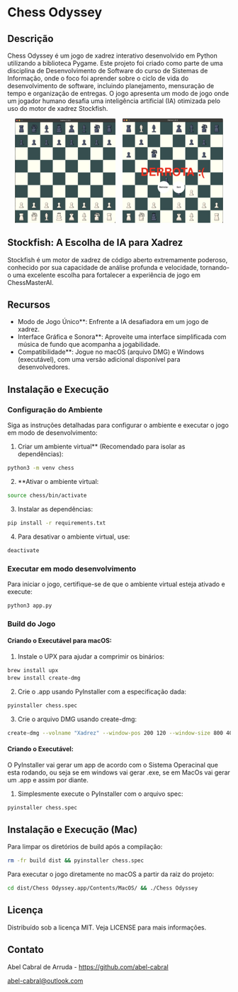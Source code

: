 # Chess Odyssey

## Descrição

Chess Odyssey é um jogo de xadrez interativo desenvolvido em Python utilizando a biblioteca Pygame. Este projeto foi criado como parte de uma disciplina de Desenvolvimento de Software do curso de Sistemas de Informação, onde o foco foi aprender sobre o ciclo de vida do desenvolvimento de software, incluindo planejamento, mensuração de tempo e organização de entregas. O jogo apresenta um modo de jogo onde um jogador humano desafia uma inteligência artificial (IA) otimizada pelo uso do motor de xadrez Stockfish.

<p align="center">
  <img src="https://raw.githubusercontent.com/abel-cabral/chess-odyssey/main/assets/start.png" width="45%"/>
  &nbsp;&nbsp;
  <img src="https://raw.githubusercontent.com/abel-cabral/chess-odyssey/main/assets/end.png" width="45%"/> 
</p>


## Stockfish: A Escolha de IA para Xadrez

Stockfish é um motor de xadrez de código aberto extremamente poderoso, conhecido por sua capacidade de análise profunda e velocidade, tornando-o uma excelente escolha para fortalecer a experiência de jogo em ChessMasterAI.

## Recursos

- Modo de Jogo Único\*\*: Enfrente a IA desafiadora em um jogo de xadrez.
- Interface Gráfica e Sonora\*\*: Aproveite uma interface simplificada com música de fundo que acompanha a jogabilidade.
- Compatibilidade\*\*: Jogue no macOS (arquivo DMG) e Windows (executável), com uma versão adicional disponível para desenvolvedores.

## Instalação e Execução

### Configuração do Ambiente

Siga as instruções detalhadas para configurar o ambiente e executar o jogo em modo de desenvolvimento:

1. Criar um ambiente virtual\*\* (Recomendado para isolar as dependências):

```bash
python3 -m venv chess
```

2. \*\*Ativar o ambiente virtual:

```bash
source chess/bin/activate
```

3. Instalar as dependências:

```bash
pip install -r requirements.txt
```

4. Para desativar o ambiente virtual, use:

```bash
deactivate
```

### Executar em modo desenvolvimento

Para iniciar o jogo, certifique-se de que o ambiente virtual esteja ativado e execute:

```bash
python3 app.py
```

### Build do Jogo

#### Criando o Executável para macOS:

1. Instale o UPX para ajudar a comprimir os binários:

```bash
brew install upx
brew install create-dmg
```

2. Crie o .app usando PyInstaller com a especificação dada:

```bash
pyinstaller chess.spec
```

3. Crie o arquivo DMG usando create-dmg:

```bash
create-dmg --volname "Xadrez" --window-pos 200 120 --window-size 800 400 --icon-size 100 --icon "Xadrez.app" 200 150 --hide-extension "Xadrez.app" --app-drop-link 600 150 --volicon "chess.icns" "dist/chess.dmg" "dist/Xadrez.app"
```

#### Criando o Executável:

O PyInstaller vai gerar um app de acordo com o Sistema Operacinal que esta rodando,
ou seja se em windows vai gerar .exe, se em MacOs vai gerar um .app e assim por diante.

1. Simplesmente execute o PyInstaller com o arquivo spec:

```bash
pyinstaller chess.spec
```

## Instalação e Execução (Mac)

Para limpar os diretórios de build após a compilação:

```bash
rm -fr build dist && pyinstaller chess.spec
```

Para executar o jogo diretamente no macOS a partir da raiz do projeto:

```bash
cd dist/Chess Odyssey.app/Contents/MacOS/ && ./Chess Odyssey
```

## Licença

Distribuído sob a licença MIT. Veja LICENSE para mais informações.

## Contato

Abel Cabral de Arruda - https://github.com/abel-cabral

abel-cabral@outlook.com
